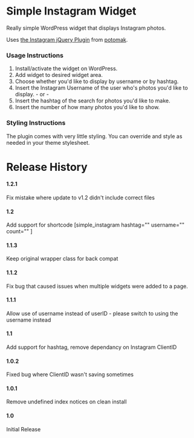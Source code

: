 Simple Instagram Widget
=======================

Really simple WordPress widget that displays Instagram photos. 

Uses [the Instagram jQuery Plugin](https://github.com/potomak/jquery-instagram) from [potomak](https://github.com/potomak/).

### Usage Instructions ###
1. Install/activate the widget on WordPress.
2. Add widget to desired widget area.
3. Choose whether you'd like to display by username or by hashtag.
4. Insert the Instagram Username of the user who's photos you'd like to display.  - or - 
5. Insert the hashtag of the search for photos you'd like to make.
6. Insert the number of how many photos you'd like to show. 


### Styling Instructions ###
The plugin comes with very little styling. You can override and style as needed in your theme stylesheet. 


# Release History #

#### 1.2.1 ####
Fix mistake where update to v1.2 didn't include correct files

#### 1.2 ####
Add support for shortcode [simple_instagram hashtag="" username="" count="" ]

#### 1.1.3 ####
Keep original wrapper class for back compat

#### 1.1.2 ####
Fix bug that caused issues when multiple widgets were added to a page.

#### 1.1.1 ####
Allow use of username instead of userID - please switch to using the username instead

#### 1.1 ####
Add support for hashtag, remove dependancy on Instagram ClientID

#### 1.0.2 ####
Fixed bug where ClientID wasn't saving sometimes

#### 1.0.1 ####
Remove undefined index notices on clean install

#### 1.0 ####
Initial Release
